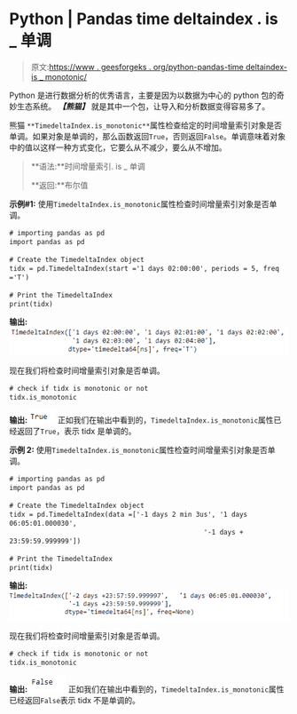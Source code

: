 # Python | Pandas time deltaindex . is _ 单调

> 原文:[https://www . geesforgeks . org/python-pandas-time deltaindex-is _ monotonic/](https://www.geeksforgeeks.org/python-pandas-timedeltaindex-is_monotonic/)

Python 是进行数据分析的优秀语言，主要是因为以数据为中心的 python 包的奇妙生态系统。 ***【熊猫】*** 就是其中一个包，让导入和分析数据变得容易多了。

熊猫 `**TimedeltaIndex.is_monotonic**`属性检查给定的时间增量索引对象是否单调。如果对象是单调的，那么函数返回`True`，否则返回`False`。单调意味着对象中的值以这样一种方式变化，它要么从不减少，要么从不增加。

> **语法:**时间增量索引. is _ 单调
> 
> **返回:**布尔值

**示例#1:** 使用`TimedeltaIndex.is_monotonic`属性检查时间增量索引对象是否单调。

```
# importing pandas as pd
import pandas as pd

# Create the TimedeltaIndex object
tidx = pd.TimedeltaIndex(start ='1 days 02:00:00', periods = 5, freq ='T')

# Print the TimedeltaIndex
print(tidx)
```

**输出:**
![](img/a070bf9f8be83cfe4d4360dbabc1ae4e.png)

现在我们将检查时间增量索引对象是否单调。

```
# check if tidx is monotonic or not
tidx.is_monotonic
```

**输出:**
![](img/5507be7e27f61a843c1cf5dc48d34011.png)
正如我们在输出中看到的，`TimedeltaIndex.is_monotonic`属性已经返回了`True`，表示 tidx 是单调的。

**示例 2:** 使用`TimedeltaIndex.is_monotonic`属性检查时间增量索引对象是否单调。

```
# importing pandas as pd
import pandas as pd

# Create the TimedeltaIndex object
tidx = pd.TimedeltaIndex(data =['-1 days 2 min 3us', '1 days 06:05:01.000030',
                                                 '-1 days + 23:59:59.999999'])

# Print the TimedeltaIndex
print(tidx)
```

**输出:**
![](img/f5468003d01cf5883b597cb323de040e.png)

现在我们将检查时间增量索引对象是否单调。

```
# check if tidx is monotonic or not
tidx.is_monotonic
```

**输出:**
![](img/3e5222c679e32dcaf3e86c0e0d0ef4ca.png)
正如我们在输出中看到的，`TimedeltaIndex.is_monotonic`属性已经返回`False`表示 tidx 不是单调的。